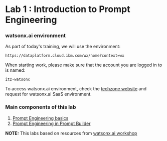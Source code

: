 # Lab 1 : Introduction to Prompt Engineering

### watsonx.ai environment
As part of today's training, we will use the environment:
```
https://dataplatform.cloud.ibm.com/wx/home?context=wx
```
When starting work, please make sure that the account you are logged in to is named:

```
itz-watsonx
```

To access watsonx.ai environment, check the [techzone website](https://techzone.ibm.com/collection/tech-zone-certified-base-images/journey-watsonx) and request for watsonx.ai SaaS environment.

### Main components of this lab
1. [Prompt Engineering basics](./prompt-engineering/prompt-engineering-basics.md)
2. [Prompt Engineering in Prompt Builder](./prompt-engineering/prompt-engineering-exercises.md)

**NOTE:** This labs based on resources from [watsonx.ai workshop](https://github.ibm.com/ClientEngineering/generative-ai-emea)
